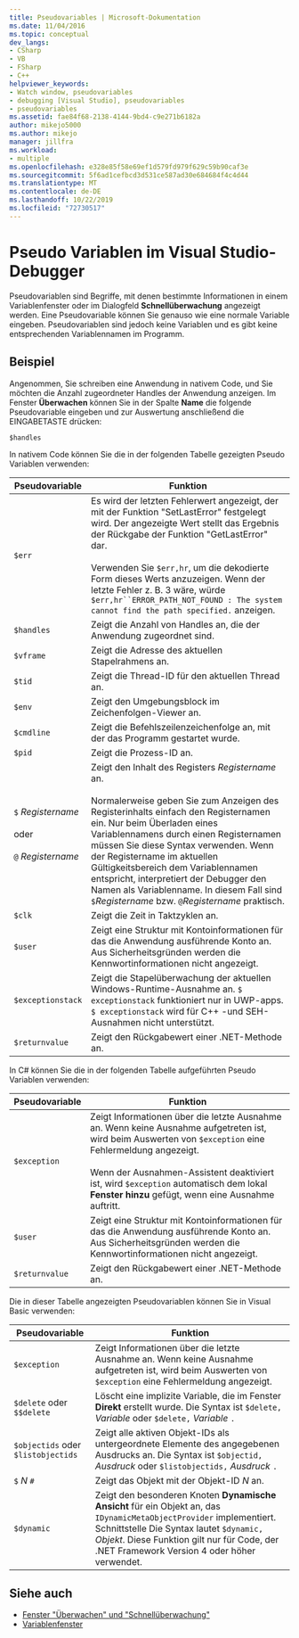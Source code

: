 ```yaml
---
title: Pseudovariables | Microsoft-Dokumentation
ms.date: 11/04/2016
ms.topic: conceptual
dev_langs:
- CSharp
- VB
- FSharp
- C++
helpviewer_keywords:
- Watch window, pseudovariables
- debugging [Visual Studio], pseudovariables
- pseudovariables
ms.assetid: fae84f68-2138-4144-9bd4-c9e271b6182a
author: mikejo5000
ms.author: mikejo
manager: jillfra
ms.workload:
- multiple
ms.openlocfilehash: e328e85f58e69ef1d579fd979f629c59b90caf3e
ms.sourcegitcommit: 5f6ad1cefbcd3d531ce587ad30e684684f4c4d44
ms.translationtype: MT
ms.contentlocale: de-DE
ms.lasthandoff: 10/22/2019
ms.locfileid: "72730517"
---
```

# <a name="pseudovariables-in-the-visual-studio-debugger"></a>Pseudo Variablen im Visual Studio-Debugger
Pseudovariablen sind Begriffe, mit denen bestimmte Informationen in einem Variablenfenster oder im Dialogfeld **Schnellüberwachung** angezeigt werden. Eine Pseudovariable können Sie genauso wie eine normale Variable eingeben. Pseudovariablen sind jedoch keine Variablen und es gibt keine entsprechenden Variablennamen im Programm.

## <a name="example"></a>Beispiel
 Angenommen, Sie schreiben eine Anwendung in nativem Code, und Sie möchten die Anzahl zugeordneter Handles der Anwendung anzeigen. Im Fenster **Überwachen** können Sie in der Spalte **Name** die folgende Pseudovariable eingeben und zur Auswertung anschließend die EINGABETASTE drücken:

`$handles`

 In nativem Code können Sie die in der folgenden Tabelle gezeigten Pseudo Variablen verwenden:

|Pseudovariable|Funktion|
|--------------------|--------------|
|`$err`|Es wird der letzten Fehlerwert angezeigt, der mit der Funktion "SetLastError" festgelegt wird. Der angezeigte Wert stellt das Ergebnis der Rückgabe der Funktion "GetLastError" dar.<br /><br /> Verwenden Sie `$err,hr`, um die dekodierte Form dieses Werts anzuzeigen. Wenn der letzte Fehler z. B. 3 wäre, würde `$err,hr``ERROR_PATH_NOT_FOUND : The system cannot find the path specified.` anzeigen.|
|`$handles`|Zeigt die Anzahl von Handles an, die der Anwendung zugeordnet sind.|
|`$vframe`|Zeigt die Adresse des aktuellen Stapelrahmens an.|
|`$tid`|Zeigt die Thread-ID für den aktuellen Thread an.|
|`$env`|Zeigt den Umgebungsblock im Zeichenfolgen-Viewer an.|
|`$cmdline`|Zeigt die Befehlszeilenzeichenfolge an, mit der das Programm gestartet wurde.|
|`$pid`|Zeigt die Prozess-ID an.|
|`$` *Registername*<br /><br /> oder<br /><br /> `@` *Registername*|Zeigt den Inhalt des Registers *Registername* an.<br /><br /> Normalerweise geben Sie zum Anzeigen des Registerinhalts einfach den Registernamen ein. Nur beim Überladen eines Variablennamens durch einen Registernamen müssen Sie diese Syntax verwenden. Wenn der Registername im aktuellen Gültigkeitsbereich dem Variablennamen entspricht, interpretiert der Debugger den Namen als Variablenname. In diesem Fall sind `$`*Registername* bzw. `@`*Registername* praktisch.|
|`$clk`|Zeigt die Zeit in Taktzyklen an.|
|`$user`|Zeigt eine Struktur mit Kontoinformationen für das die Anwendung ausführende Konto an. Aus Sicherheitsgründen werden die Kennwortinformationen nicht angezeigt.|
|`$exceptionstack`|Zeigt die Stapelüberwachung der aktuellen Windows-Runtime-Ausnahme an. `$ exceptionstack` funktioniert nur in UWP-apps. `$ exceptionstack` wird für C++ -und SEH-Ausnahmen nicht unterstützt.|
|`$returnvalue`|Zeigt den Rückgabewert einer .NET-Methode an.|

 In C# können Sie die in der folgenden Tabelle aufgeführten Pseudo Variablen verwenden:

|Pseudovariable|Funktion|
|--------------------|--------------|
|`$exception`|Zeigt Informationen über die letzte Ausnahme an. Wenn keine Ausnahme aufgetreten ist, wird beim Auswerten von `$exception` eine Fehlermeldung angezeigt.<br /><br /> Wenn der Ausnahmen-Assistent deaktiviert ist, wird `$exception` automatisch dem lokal **Fenster hinzu** gefügt, wenn eine Ausnahme auftritt.|
|`$user`|Zeigt eine Struktur mit Kontoinformationen für das die Anwendung ausführende Konto an. Aus Sicherheitsgründen werden die Kennwortinformationen nicht angezeigt.|
|`$returnvalue`|Zeigt den Rückgabewert einer .NET-Methode an.|

 Die in dieser Tabelle angezeigten Pseudovariablen können Sie in Visual Basic verwenden:

|Pseudovariable|Funktion|
|--------------------|--------------|
|`$exception`|Zeigt Informationen über die letzte Ausnahme an. Wenn keine Ausnahme aufgetreten ist, wird beim Auswerten von `$exception` eine Fehlermeldung angezeigt.|
|`$delete` oder `$$delete`|Löscht eine implizite Variable, die im Fenster **Direkt** erstellt wurde. Die Syntax ist `$delete,` *Variable* oder `$delete,` *Variable* `.`|
|`$objectids` oder `$listobjectids`|Zeigt alle aktiven Objekt-IDs als untergeordnete Elemente des angegebenen Ausdrucks an. Die Syntax ist `$objectid,` *Ausdruck* oder `$listobjectids,` *Ausdruck* `.`|
|`$` *N* `#`|Zeigt das Objekt mit der Objekt-ID *N* an.|
|`$dynamic`|Zeigt den besonderen Knoten **Dynamische Ansicht** für ein Objekt an, das `IDynamicMetaObjectProvider` implementiert. Schnittstelle Die Syntax lautet `$dynamic,` *Objekt*. Diese Funktion gilt nur für Code, der .NET Framework Version 4 oder höher verwendet.|

## <a name="see-also"></a>Siehe auch
- [Fenster "Überwachen" und "Schnellüberwachung"](../debugger/watch-and-quickwatch-windows.md)
- [Variablenfenster](../debugger/debugger-windows.md)
